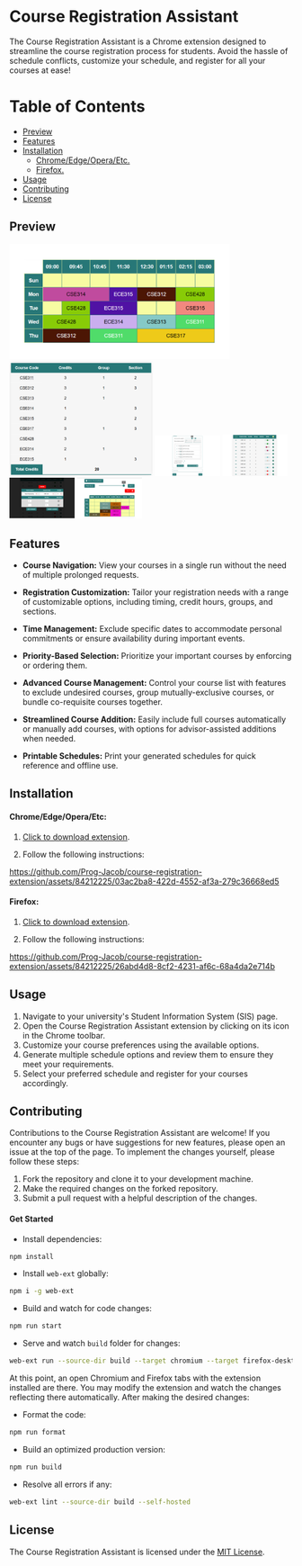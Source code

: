 # Course Registration Assistant

The Course Registration Assistant is a Chrome extension designed to streamline the course registration process for students. Avoid the hassle of schedule conflicts, customize your schedule, and register for all your courses at ease!

# Table of Contents

- [Preview](#preview)
- [Features](#features)
- [Installation](#installation)
  - [Chrome/Edge/Opera/Etc.](#chromeedgeoperaetc)
  - [Firefox.](#firefox)
- [Usage](#usage)
- [Contributing](#contributing)
- [License](#license)

<a name="preview"></a>

## Preview

<img src="https://raw.githubusercontent.com/Prog-Jacob/course-registration-extension/master/releases/assets/Schedule.png" height="205"></img>
<img src="https://raw.githubusercontent.com/Prog-Jacob/course-registration-extension/master/releases/assets/ScheduleDetails.png" height="205"></img>
<img src="https://raw.githubusercontent.com/Prog-Jacob/course-registration-extension/master/releases/assets/FormOptions.png" width="23%"></img>
<img src="https://raw.githubusercontent.com/Prog-Jacob/course-registration-extension/master/releases/assets/CourseCustomization.png" width="23%"></img>
<img src="https://raw.githubusercontent.com/Prog-Jacob/course-registration-extension/master/releases/assets/CourseAddition.png" width="23%"></img>
<img src="https://raw.githubusercontent.com/Prog-Jacob/course-registration-extension/master/releases/assets/SchedulePage.png" width="23%"></img>

<a name="features"></a>

## Features

- **Course Navigation:** View your courses in a single run without the need of multiple prolonged requests.

- **Registration Customization:** Tailor your registration needs with a range of customizable options, including timing, credit hours, groups, and sections.

- **Time Management:** Exclude specific dates to accommodate personal commitments or ensure availability during important events.

- **Priority-Based Selection:** Prioritize your important courses by enforcing or ordering them.

- **Advanced Course Management:** Control your course list with features to exclude undesired courses, group mutually-exclusive courses, or bundle co-requisite courses together.

- **Streamlined Course Addition:** Easily include full courses automatically or manually add courses, with options for advisor-assisted additions when needed.

- **Printable Schedules:** Print your generated schedules for quick reference and offline use.

<a name="installation"></a>

## Installation

<a name="chromeedgeoperaetc"></a>

#### Chrome/Edge/Opera/Etc:

1. [Click to download extension](https://raw.githubusercontent.com/Prog-Jacob/course-registration-extension/master/releases/v1.3.4/course_registration_assistant-1.3.4.zip).

2. Follow the following instructions:

https://github.com/Prog-Jacob/course-registration-extension/assets/84212225/03ac2ba8-422d-4552-af3a-279c36668ed5

<a name="firefox"></a>

#### Firefox:

1. [Click to download extension](https://raw.githubusercontent.com/Prog-Jacob/course-registration-extension/master/releases/v1.3.4/course_registration_assistant-1.3.4.xpi).

2. Follow the following instructions:

https://github.com/Prog-Jacob/course-registration-extension/assets/84212225/26abd4d8-8cf2-4231-af6c-68a4da2e714b

<a name="usage"></a>

## Usage

1. Navigate to your university's Student Information System (SIS) page.
2. Open the Course Registration Assistant extension by clicking on its icon in the Chrome toolbar.
3. Customize your course preferences using the available options.
4. Generate multiple schedule options and review them to ensure they meet your requirements.
5. Select your preferred schedule and register for your courses accordingly.

<a name="contributing"></a>

## Contributing

Contributions to the Course Registration Assistant are welcome! If you encounter any bugs or have suggestions for new features, please open an issue at the top of the page. To implement the changes yourself, please follow these steps:

1. Fork the repository and clone it to your development machine.
2. Make the required changes on the forked repository.
3. Submit a pull request with a helpful description of the changes.

#### Get Started
- Install dependencies:
```bash
npm install
```
- Install `web-ext` globally:
```bash
npm i -g web-ext
```
- Build and watch for code changes:
```bash
npm run start
```
- Serve and watch `build` folder for changes:
```bash
web-ext run --source-dir build --target chromium --target firefox-desktop
```
At this point, an open Chromium and Firefox tabs with the extension installed are there. You may modify the extension and watch the changes reflecting there automatically. After making the desired changes:
- Format the code:
```bash
npm run format
```
- Build an optimized production version:
```bash
npm run build
```
- Resolve all errors if any:
```bash
web-ext lint --source-dir build --self-hosted
```
<a name="license"></a>

## License

The Course Registration Assistant is licensed under the [MIT License](./LICENSE).
